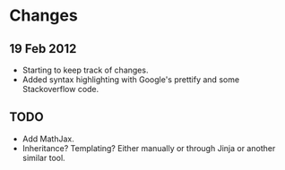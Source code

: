 Changes
=======

19 Feb 2012
-----------
* Starting to keep track of changes.
* Added syntax highlighting with Google's prettify and some Stackoverflow code.

## TODO
* Add MathJax.
* Inheritance? Templating? Either manually or through Jinja or another similar tool.